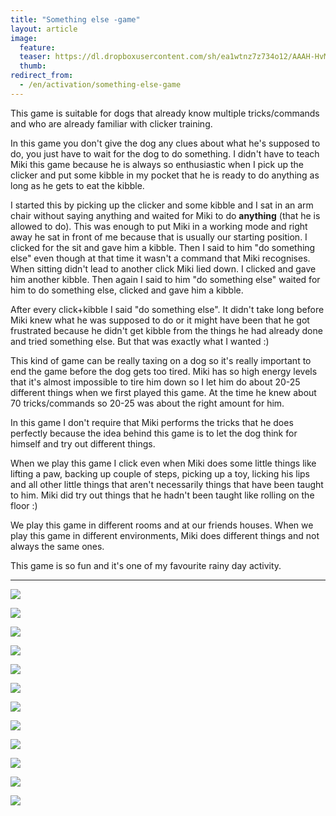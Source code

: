 ```yaml
---
title: "Something else -game"
layout: article
image:
  feature:
  teaser: https://dl.dropboxusercontent.com/sh/ea1wtnz7z734o12/AAAH-HvMT6r01v23Hg3NOjlMa/aktivointi/jotain-muuta-leikki/DSC60100-245px.jpg
  thumb:
redirect_from:
  - /en/activation/something-else-game
---
```


This game is suitable for dogs that already know multiple tricks/commands and who are already familiar with clicker training.

In this game you don't give the dog any clues about what he's supposed to do, you just have to wait for the dog to do something. I didn't have to teach Miki this game because he is always so enthusiastic when I pick up the clicker and put some kibble in my pocket that he is ready to do anything as long as he gets to eat the kibble.

I started this by picking up the clicker and some kibble and I sat in an arm chair without saying anything and waited for Miki to do **anything** (that he is allowed to do). This was enough to put Miki in a working mode and right away he sat in front of me because that is usually our starting position. I clicked for the sit and gave him a kibble. Then I said to him "do something else" even though at that time it wasn't a command that Miki recognises. When sitting didn't lead to another click Miki lied down. I clicked and gave him another kibble. Then again I said to him "do something else" waited for him to do something else, clicked and gave him a kibble.

After every click+kibble I said "do something else". It didn't take long before Miki knew what he was supposed to do or it might have been that he got frustrated because he didn't get kibble from the things he had already done and tried something else. But that was exactly what I wanted :)

This kind of game can be really taxing on a dog so it's really important to end the game before the dog gets too tired. Miki has so high energy levels that it's almost impossible to tire him down so I let him do about 20-25 different things when we first played this game. At the time he knew about 70 tricks/commands so 20-25 was about the right amount for him.

In this game I don't require that Miki performs the tricks that he does perfectly because the idea behind this game is to let the dog think for himself and try out different things.

When we play this game I click even when Miki does some little things like lifting a paw, backing up couple of steps, picking up a toy, licking his lips and all other little things that aren't necessarily things that have been taught to him. Miki did try out things that he hadn't been taught like rolling on the floor :)

We play this game in different rooms and at our friends houses. When we play this game in different environments, Miki does different things and not always the same ones.

This game is so fun and it's one of my favourite rainy day activity.

---

[![](https://dl.dropboxusercontent.com/sh/ea1wtnz7z734o12/AAADWFLJ-QulknMO17_qFFfKa/aktivointi/jotain-muuta-leikki/DSC60408-800px.jpg)](https://dl.dropboxusercontent.com/sh/ea1wtnz7z734o12/AAAdxEBLo0_Rhlo50PBMOC_ra/aktivointi/jotain-muuta-leikki/DSC60408.jpg)

[![](https://dl.dropboxusercontent.com/sh/ea1wtnz7z734o12/AACxVjaqZAyimjKEC8YV0eiNa/aktivointi/jotain-muuta-leikki/DSC60035-800px.jpg)](https://dl.dropboxusercontent.com/sh/ea1wtnz7z734o12/AABBmuz7nMeyit-DJCVt7lUga/aktivointi/jotain-muuta-leikki/DSC60035.jpg)

[![](https://dl.dropboxusercontent.com/sh/ea1wtnz7z734o12/AAA-IPlois9cD67en_6o7G1Aa/aktivointi/jotain-muuta-leikki/DSC60037-800px.jpg)](https://dl.dropboxusercontent.com/sh/ea1wtnz7z734o12/AABB_YoUOlGmp9ZhjWh99xlca/aktivointi/jotain-muuta-leikki/DSC60037.jpg)

[![](https://dl.dropboxusercontent.com/sh/ea1wtnz7z734o12/AAD7Am9-tvnv2ELOvjC4nPYGa/aktivointi/jotain-muuta-leikki/DSC60075-800px.jpg)](https://dl.dropboxusercontent.com/sh/ea1wtnz7z734o12/AACn4a_KpAWcLU9g3FoR_GXba/aktivointi/jotain-muuta-leikki/DSC60075.jpg)

[![](https://dl.dropboxusercontent.com/sh/ea1wtnz7z734o12/AAAVecst3t6K6ngamgSk3mLGa/aktivointi/jotain-muuta-leikki/DSC60053-800px.jpg)](https://dl.dropboxusercontent.com/sh/ea1wtnz7z734o12/AAAS4A9Ev3HrIllxZm0EChXYa/aktivointi/jotain-muuta-leikki/DSC60053.jpg)

[![](https://dl.dropboxusercontent.com/sh/ea1wtnz7z734o12/AABEkqTUWrnF4mIDmuQ_JPW0a/aktivointi/jotain-muuta-leikki/DSC60082-800px.jpg)](https://dl.dropboxusercontent.com/sh/ea1wtnz7z734o12/AADGOZUnbFxaW1GIXb0YWQ5Ca/aktivointi/jotain-muuta-leikki/DSC60082.jpg)

[![](https://dl.dropboxusercontent.com/sh/ea1wtnz7z734o12/AABn7pp4U06ydYgHRiBwVUA7a/aktivointi/jotain-muuta-leikki/DSC60089-800px.jpg)](https://dl.dropboxusercontent.com/sh/ea1wtnz7z734o12/AAAaI9oYbFeWAzBa91-NY6nta/aktivointi/jotain-muuta-leikki/DSC60089.jpg)

[![](https://dl.dropboxusercontent.com/sh/ea1wtnz7z734o12/AABgtVj7hVQYIkjlzLlraSUja/aktivointi/jotain-muuta-leikki/DSC60100-800px.jpg)](https://dl.dropboxusercontent.com/sh/ea1wtnz7z734o12/AABERWOobk7CK7iEAI2MBnmma/aktivointi/jotain-muuta-leikki/DSC60100.jpg)

[![](https://dl.dropboxusercontent.com/sh/ea1wtnz7z734o12/AABBr2Imc05m7WSvASg_uxlwa/aktivointi/jotain-muuta-leikki/DSC60102-800px.jpg)](https://dl.dropboxusercontent.com/sh/ea1wtnz7z734o12/AABT0kVUQqKaQuimPNF1nK4la/aktivointi/jotain-muuta-leikki/DSC60102.jpg)

[![](https://dl.dropboxusercontent.com/sh/ea1wtnz7z734o12/AAA06i1c1GJWmoAtJB_Lc92ja/aktivointi/jotain-muuta-leikki/DS00716-800px.jpg)](https://dl.dropboxusercontent.com/sh/ea1wtnz7z734o12/AAD7hn0cyrIaPeleZoLTJpmha/aktivointi/jotain-muuta-leikki/DS00716.jpg)

[![](https://dl.dropboxusercontent.com/sh/ea1wtnz7z734o12/AACm2LlCyEW8IINjEyje-Qcda/aktivointi/jotain-muuta-leikki/DS00707-800px.jpg)](https://dl.dropboxusercontent.com/sh/ea1wtnz7z734o12/AADE2EzBNEtVrtsWJtc9Rmk5a/aktivointi/jotain-muuta-leikki/DS00707.jpg)

[![](https://dl.dropboxusercontent.com/sh/ea1wtnz7z734o12/AAA7G7zCWLphpvSf6iR9jUrCa/aktivointi/jotain-muuta-leikki/DS00761-800px.jpg)](https://dl.dropboxusercontent.com/sh/ea1wtnz7z734o12/AADTUIomzB6IAIcNNAQZ0Xu8a/aktivointi/jotain-muuta-leikki/DS00761.jpg)
